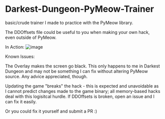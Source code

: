 # Darkest-Dungeon-PyMeow-Trainer

basic/crude trainer I made to practice with the PyMeow library. 

The DDOffsets file could be useful to you when making your own hack, even outside of PyMeow. 

In Action: 
![image](https://user-images.githubusercontent.com/89484281/232171157-0c592ccf-02b5-4a2c-8af2-793002fc4d27.png)

Known Issues: 

The Overlay makes the screen go black. This only happens to me in Darkest Dungeon and may not be something I can fix without altering PyMeow source. Any advice appreciated, though. 

Updating the game "breaks" the hack - this is expected and unavoidable as I cannot predict changes made to the game binary; all memory-based hacks deal with this logisitcal hurdle. 
If DDOffsets is broken, open an issue and I can fix it easily. 

Or you could fix it yourself and submit a PR :)  

